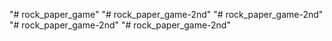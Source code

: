 "# rock_paper_game" 
"# rock_paper_game-2nd" 
"# rock_paper_game-2nd" 
"# rock_paper_game-2nd" 
"# rock_paper_game-2nd" 
